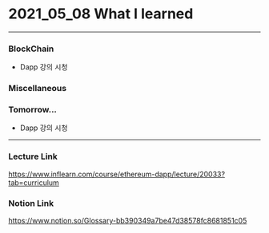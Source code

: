 # 2021_05_08 What I learned

-----

### BlockChain

* Dapp 강의 시청

### Miscellaneous


### Tomorrow...

* Dapp 강의 시청

-----

### Lecture Link

<https://www.inflearn.com/course/ethereum-dapp/lecture/20033?tab=curriculum>
    
### Notion Link

<https://www.notion.so/Glossary-bb390349a7be47d38578fc8681851c05>